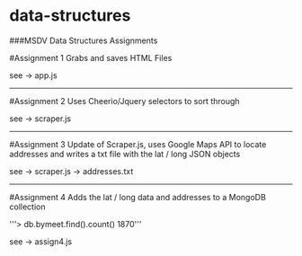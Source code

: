 # data-structures
###MSDV Data Structures Assignments

#Assignment 1
Grabs and saves HTML Files

see -> app.js

___

#Assignment 2
Uses Cheerio/Jquery selectors to sort through 

see -> scraper.js

___

#Assignment 3
Update of Scraper.js, uses Google Maps API to locate addresses and writes a txt file with the lat / long JSON objects

see -> scraper.js
    -> addresses.txt
    
___

#Assignment 4
Adds the lat / long data and addresses to a MongoDB collection

'''> db.bymeet.find().count()
1870'''

see -> assign4.js

